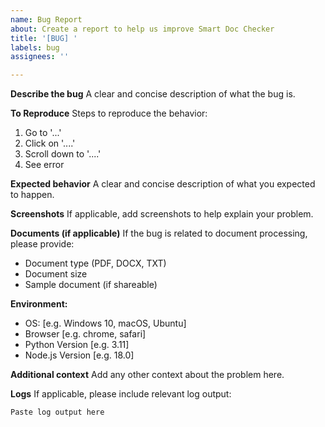 ```yaml
---
name: Bug Report
about: Create a report to help us improve Smart Doc Checker
title: '[BUG] '
labels: bug
assignees: ''

---
```


**Describe the bug**
A clear and concise description of what the bug is.

**To Reproduce**
Steps to reproduce the behavior:
1. Go to '...'
2. Click on '....'
3. Scroll down to '....'
4. See error

**Expected behavior**
A clear and concise description of what you expected to happen.

**Screenshots**
If applicable, add screenshots to help explain your problem.

**Documents (if applicable)**
If the bug is related to document processing, please provide:
- Document type (PDF, DOCX, TXT)
- Document size
- Sample document (if shareable)

**Environment:**
 - OS: [e.g. Windows 10, macOS, Ubuntu]
 - Browser [e.g. chrome, safari]
 - Python Version [e.g. 3.11]
 - Node.js Version [e.g. 18.0]

**Additional context**
Add any other context about the problem here.

**Logs**
If applicable, please include relevant log output:
```
Paste log output here
```